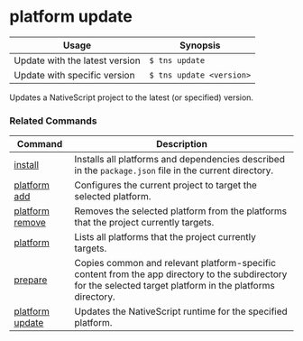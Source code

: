 platform update
==========

Usage | Synopsis
------|-------
Update with the latest version |`$ tns update`
Update with specific version | `$ tns update <version>`

Updates a NativeScript project to the latest (or specified) version.

### Related Commands

Command | Description
----------|----------
[install](install.html) | Installs all platforms and dependencies described in the `package.json` file in the current directory.
[platform add](platform-add.html) | Configures the current project to target the selected platform.
[platform remove](platform-remove.html) | Removes the selected platform from the platforms that the project currently targets.
[platform](platform.html) | Lists all platforms that the project currently targets.
[prepare](prepare.html) | Copies common and relevant platform-specific content from the app directory to the subdirectory for the selected target platform in the platforms directory.
[platform update](platform-update.html) | Updates the NativeScript runtime for the specified platform.